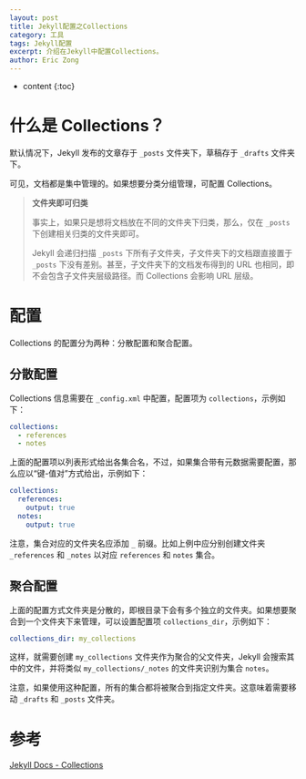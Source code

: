 ```yaml
---
layout: post
title: Jekyll配置之Collections
category: 工具
tags: Jekyll配置
excerpt: 介绍在Jekyll中配置Collections。
author: Eric Zong
---
```


* content
{:toc}
# 什么是 Collections？

默认情况下，Jekyll 发布的文章存于 `_posts` 文件夹下，草稿存于 `_drafts` 文件夹下。

可见，文档都是集中管理的。如果想要分类分组管理，可配置 Collections。

> **文件夹即可归类**
>
> 事实上，如果只是想将文档放在不同的文件夹下归类，那么，仅在 `_posts` 下创建相关归类的文件夹即可。
>
> Jekyll 会递归扫描 `_posts` 下所有子文件夹，子文件夹下的文档跟直接置于 `_posts` 下没有差别。甚至，子文件夹下的文档发布得到的 URL 也相同，即不会包含子文件夹层级路径。而 Collections 会影响 URL 层级。

# 配置

Collections 的配置分为两种：分散配置和聚合配置。

## 分散配置

Collections 信息需要在 `_config.xml` 中配置，配置项为 `collections`，示例如下：

```yaml
collections:
  - references
  - notes
```

上面的配置项以列表形式给出各集合名，不过，如果集合带有元数据需要配置，那么应以“键-值对”方式给出，示例如下：

```yaml
collections:
  references:
    output: true
  notes:
    output: true
```

注意，集合对应的文件夹名应添加 `_` 前缀。比如上例中应分别创建文件夹 `_references`  和 `_notes` 以对应 `references` 和 `notes` 集合。

## 聚合配置

上面的配置方式文件夹是分散的，即根目录下会有多个独立的文件夹。如果想要聚合到一个文件夹下来管理，可以设置配置项 `collections_dir`，示例如下：

```yaml
collections_dir: my_collections
```

这样，就需要创建 `my_collections` 文件夹作为聚合的父文件夹，Jekyll 会搜索其中的文件，并将类似 `my_collections/_notes` 的文件夹识别为集合 `notes`。

注意，如果使用这种配置，所有的集合都将被聚合到指定文件夹。这意味着需要移动 `_drafts` 和 `_posts` 文件夹。

# 参考

[Jekyll Docs - Collections](https://jekyllrb.com/docs/collections/)